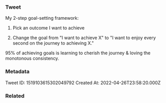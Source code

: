 ### Tweet
My 2-step goal-setting framework:

1. Pick an outcome I want to achieve

2. Change the goal from "I want to achieve X" to "I want to enjoy every second on the journey to achieving X."

95% of achieving goals is learning to cherish the journey &amp; loving the monotonous consistency.

### Metadata
Tweet ID: 1519103615302049792
Created At: 2022-04-26T23:58:20.000Z

### Related

